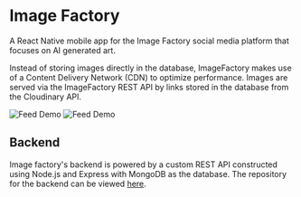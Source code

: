 # Image Factory

A React Native mobile app for the Image Factory social media platform that focuses on AI generated art.

Instead of storing images directly in the database, ImageFactory makes use of a Content Delivery Network (CDN) to optimize performance. Images are served via the ImageFactory REST API by links stored in the database from the Cloudinary API.

![Feed Demo](/docs/general-feed-view.gif)
![Feed Demo](/docs/general-feed-view.gif)

## Backend

Image factory's backend is powered by a custom REST API constructed using Node.js and Express with MongoDB as the database. The repository for the backend can be viewed [here](https://github.com/saarthak2002/ImageFactoryBackEnd).